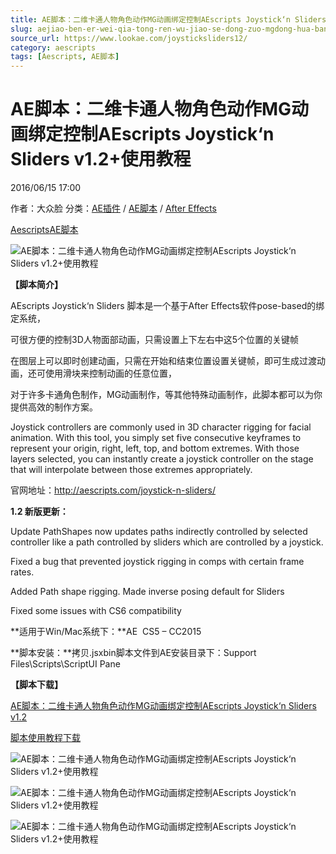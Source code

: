 ```yaml
---
title: AE脚本：二维卡通人物角色动作MG动画绑定控制AEscripts Joystick‘n Sliders v1.2+使用教程
slug: aejiao-ben-er-wei-qia-tong-ren-wu-jiao-se-dong-zuo-mgdong-hua-bang-ding-kong-zhi-aescripts-joystickn-sliders-v1-2-shi-yong-jiao-cheng
source_url: https://www.lookae.com/joysticksliders12/
category: aescripts
tags: [Aescripts, AE脚本]
---
```

# AE脚本：二维卡通人物角色动作MG动画绑定控制AEscripts Joystick‘n Sliders v1.2+使用教程

2016/06/15 17:00

作者：大众脸
分类：[AE插件](https://www.lookae.com/after-effects/aechajian/) / [AE脚本](https://www.lookae.com/after-effects/aescripts/) / [After Effects](https://www.lookae.com/after-effects/)

[Aescripts](https://www.lookae.com/tag/aescripts/)[AE脚本](https://www.lookae.com/tag/ae%e8%84%9a%e6%9c%ac/)

![AE脚本：二维卡通人物角色动作MG动画绑定控制AEscripts Joystick‘n Sliders v1.2+使用教程](https://img.alicdn.com/imgextra/i1/705956171/TB2h6NFkFXXXXcMXXXXXXXXXXXX_!!705956171.gif "AE脚本：二维卡通人物角色动作MG动画绑定控制AEscripts Joystick‘n Sliders v1.2+使用教程-LookAE.com")

**【脚本简介】**

AEscripts Joystick‘n Sliders 脚本是一个基于After Effects软件pose-based的绑定系统，

可很方便的控制3D人物面部动画，只需设置上下左右中这5个位置的关键帧

在图层上可以即时创建动画，只需在开始和结束位置设置关键帧，即可生成过渡动画，还可使用滑块来控制动画的任意位置，

对于许多卡通角色制作，MG动画制作，等其他特殊动画制作，此脚本都可以为你提供高效的制作方案。

Joystick controllers are commonly used in 3D character rigging for facial animation. With this tool, you simply set five consecutive keyframes to represent your origin, right, left, top, and bottom extremes. With those layers selected, you can instantly create a joystick controller on the stage that will interpolate between those extremes appropriately.

官网地址：http://aescripts.com/joystick-n-sliders/

**1.2 新版更新：**

Update PathShapes now updates paths indirectly controlled by selected controller like a path controlled by sliders which are controlled by a joystick.

Fixed a bug that prevented joystick rigging in comps with certain frame rates.

Added Path shape rigging. Made inverse posing default for Sliders

Fixed some issues with CS6 compatibility

**适用于Win/Mac系统下：**AE  CS5 – CC2015

**脚本安装：**拷贝.jsxbin脚本文件到AE安装目录下：Support Files\Scripts\ScriptUI Pane

**【脚本下载】**

[AE脚本：二维卡通人物角色动作MG动画绑定控制AEscripts Joystick‘n Sliders v1.2](http://lookae.ctfile.com/fs/pkI152456417)

[脚本使用教程下载](http://lookae.ctfile.com/file/143564888)

![AE脚本：二维卡通人物角色动作MG动画绑定控制AEscripts Joystick‘n Sliders v1.2+使用教程](https://img.alicdn.com/imgextra/i3/705956171/TB2v.NWkFXXXXXLXXXXXXXXXXXX_!!705956171.gif "AE脚本：二维卡通人物角色动作MG动画绑定控制AEscripts Joystick‘n Sliders v1.2+使用教程-LookAE.com")

![AE脚本：二维卡通人物角色动作MG动画绑定控制AEscripts Joystick‘n Sliders v1.2+使用教程](https://img.alicdn.com/imgextra/i3/705956171/TB2k3XikFXXXXbYXpXXXXXXXXXX_!!705956171.gif "AE脚本：二维卡通人物角色动作MG动画绑定控制AEscripts Joystick‘n Sliders v1.2+使用教程-LookAE.com")

![AE脚本：二维卡通人物角色动作MG动画绑定控制AEscripts Joystick‘n Sliders v1.2+使用教程](https://img.alicdn.com/imgextra/i2/705956171/TB2KpNJkFXXXXbTXXXXXXXXXXXX_!!705956171.gif "AE脚本：二维卡通人物角色动作MG动画绑定控制AEscripts Joystick‘n Sliders v1.2+使用教程-LookAE.com")
